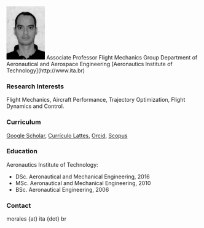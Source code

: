 <img src="/assets/images/foto-RG-CPF-Mauricio-Morales-atual-P&B.jpg" width="100">
  Associate Professor
  Flight Mechanics Group
  Department of Aeronautical and Aerospace Engineering
  [Aeronautics Institute of Technology](http://www.ita.br)

### Research Interests
Flight Mechanics, Aircraft Performance, Trajectory Optimization, Flight Dynamics and Control.

### Curriculum
[Google Scholar](https://scholar.google.com/citations?user=syECR14AAAAJ&hl), [Currículo Lattes](http://lattes.cnpq.br/9213259689156118), [Orcid](https://orcid.org/0000-0002-2911-9238), [Scopus](https://www.scopus.com/authid/detail.uri?authorId=57191905807)

### Education
Aeronautics Institute of Technology:
- DSc. Aeronautical and Mechanical Engineering, 2016
- MSc. Aeronautical and Mechanical Engineering, 2010
- BSc. Aeronautical Engineering, 2006

### Contact
morales {at} ita {dot} br
